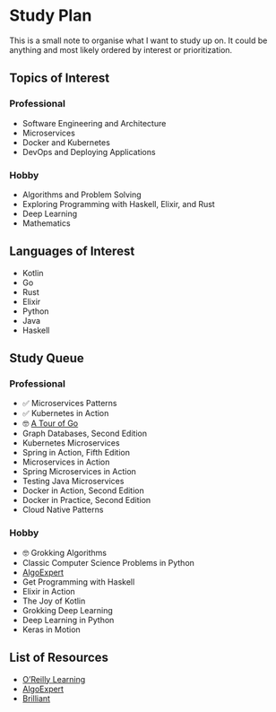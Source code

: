 # Study Plan

This is a small note to organise what I want to study up on. It could be anything and most likely ordered by interest or prioritization.

## Topics of Interest

### Professional

* Software Engineering and Architecture
* Microservices
* Docker and Kubernetes
* DevOps and Deploying Applications

### Hobby

* Algorithms and Problem Solving
* Exploring Programming with Haskell, Elixir, and Rust
* Deep Learning
* Mathematics

## Languages of Interest

* Kotlin
* Go
* Rust
* Elixir
* Python
* Java
* Haskell

## Study Queue

### Professional

* ✅ Microservices Patterns
* ✅ Kubernetes in Action
* 🤓 [A Tour of Go](https://tour.golang.org/)
* Graph Databases, Second Edition
* Kubernetes Microservices
* Spring in Action, Fifth Edition
* Microservices in Action
* Spring Microservices in Action
* Testing Java Microservices
* Docker in Action, Second Edition
* Docker in Practice, Second Edition
* Cloud Native Patterns

### Hobby

* 🤓 Grokking Algorithms
* Classic Computer Science Problems in Python
* [AlgoExpert](https://www.algoexpert.io)
* Get Programming with Haskell
* Elixir in Action
* The Joy of Kotlin
* Grokking Deep Learning
* Deep Learning in Python
* Keras in Motion

## List of Resources

* [O’Reilly Learning](https://learning.oreilly.com/)
* [AlgoExpert](https://www.algoexpert.io)
* [Brilliant](https://brilliant.org/)
